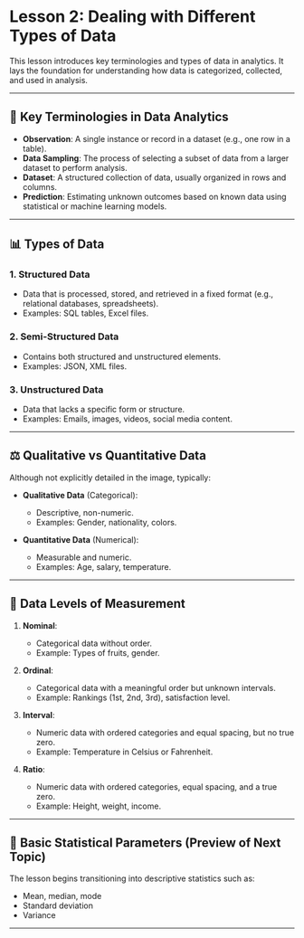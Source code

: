# Lesson 2: Dealing with Different Types of Data

This lesson introduces key terminologies and types of data in analytics. It lays the foundation for understanding how data is categorized, collected, and used in analysis.

---

## 🔄 Key Terminologies in Data Analytics

- **Observation**: A single instance or record in a dataset (e.g., one row in a table).
- **Data Sampling**: The process of selecting a subset of data from a larger dataset to perform analysis.
- **Dataset**: A structured collection of data, usually organized in rows and columns.
- **Prediction**: Estimating unknown outcomes based on known data using statistical or machine learning models.

---

## 📊 Types of Data

### 1. **Structured Data**
- Data that is processed, stored, and retrieved in a fixed format (e.g., relational databases, spreadsheets).
- Examples: SQL tables, Excel files.

### 2. **Semi-Structured Data**
- Contains both structured and unstructured elements.
- Examples: JSON, XML files.

### 3. **Unstructured Data**
- Data that lacks a specific form or structure.
- Examples: Emails, images, videos, social media content.

---

## ⚖️ Qualitative vs Quantitative Data

Although not explicitly detailed in the image, typically:

- **Qualitative Data** (Categorical):
  - Descriptive, non-numeric.
  - Examples: Gender, nationality, colors.

- **Quantitative Data** (Numerical):
  - Measurable and numeric.
  - Examples: Age, salary, temperature.

---

## 📐 Data Levels of Measurement

1. **Nominal**:
   - Categorical data without order.
   - Example: Types of fruits, gender.

2. **Ordinal**:
   - Categorical data with a meaningful order but unknown intervals.
   - Example: Rankings (1st, 2nd, 3rd), satisfaction level.

3. **Interval**:
   - Numeric data with ordered categories and equal spacing, but no true zero.
   - Example: Temperature in Celsius or Fahrenheit.

4. **Ratio**:
   - Numeric data with ordered categories, equal spacing, and a true zero.
   - Example: Height, weight, income.

---

## 📌 Basic Statistical Parameters (Preview of Next Topic)

The lesson begins transitioning into descriptive statistics such as:
- Mean, median, mode
- Standard deviation
- Variance

---

